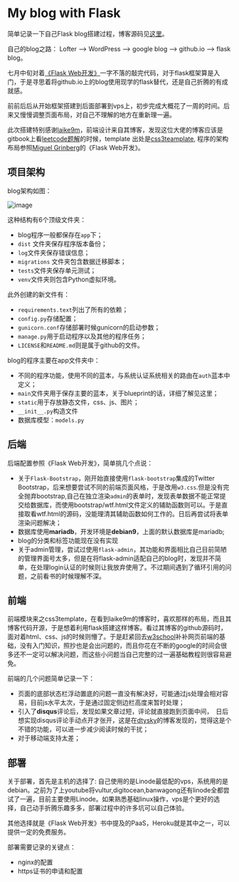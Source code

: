 # My blog with Flask

简单记录一下自己Flask blog搭建过程，博客源码见[这里](https://github.com/purelind/glowing-octo-potato)。

自己的blog之路： Lofter  -->  WordPress --> google blog  --> github.io  --> flask blog。

七月中旬对着[《Flask Web开发》](https://book.douban.com/subject/25814739/)一字不落的敲完代码，对于flask框架算是入门，于是寻思着将github.io上的blog使用现学的flask替代，还是自己折腾的有成就感。

前前后后从开始框架搭建到后面部署到vps上，初步完成大概花了一周的时间。后来又慢慢调整页面布局，对自己不理解的地方在重新理一遍。

此次搭建特别感谢[laike9m](https://laike9m.com/)，前端设计来自其博客，发现这位大佬的博客应该是gitbook上看[leetcode题解](https://algorithm.yuanbin.me/zh-hans/)的时候，template 出处是[css3teamplate](http://www.css3templates.co.uk/), 程序的架构布局参照[Miguel Grinberg](https://blog.miguelgrinberg.com/)的《Flask Web开发》。



## 项目架构

blog架构如图：

![image](https://github.com/purelind/glowing-octo-potato/blob/master/app/static/CSS3_two/images/blogskeleton.png)

这种结构有6个顶级文件夹：

- blog程序一般都保存在`app`下；
- `dist` 文件夹保存程序版本备份；
- `log`文件夹保存错误信息；
- `migrations` 文件夹包含数据迁移脚本；
- `tests`文件夹保存单元测试；
- `venv`文件夹则包含Python虚拟环境。

此外创建的新文件有：

- `requirements.text`列出了所有的依赖；
- `config.py`存储配置；
- `gunicorn.conf`存储部署时候gunicorn的启动参数；
- `manage.py`用于启动程序以及其他的程序任务；
- `LICENSE`和`README.md`则是属于github的文件。

blog的程序主要在app文件夹中：

- 不同的程序功能，使用不同的蓝本，与系统认证系统相关的路由在`auth`蓝本中定义；
- `main`文件夹用于保存主要的蓝本，关于blueprint的话，详细了解见这里；
- `static`用于存放静态文件，css、js、图片；
- `__init__.py`构造文件
- 数据库模型：`models.py`



## 后端

后端配置参照《Flask Web开发》，简单挑几个点说：

* 关于`Flask-Bootstrap`，刚开始直接使用`flask-bootstrap`集成的Twitter Bootstrap，后来想要尝试不同的前端页面风格，于是改用`w3.css`.但是没有完全抛弃bootstrap,自己在独立渲染`admin`的表单时，发现表单数据不能正常提交给数据库，而使用bootstrap/wtf.html文件定义的辅助函数则可以。于是直接取看wtf.html的源码，没能理清其辅助函数如何工作的。日后再尝试将表单渲染问题解决；
* 数据库使用**mariadb**，开发环境是**debian9**，上面的默认数据库是mariadb;
* blog的分类和标签功能现在没有实现
* 关于admin管理，尝试过使用`flask-admin`，其功能和界面相比自己目前简陋的管理界面号太多，但是在将flask-admin适配自己的blog时，发现并不简单，在处理login认证的时候则让我放弃使用了。不过期间遇到了循环引用的问题，之前看书的时候理解不深。





## 前端

前端模块来之css3template，在看到laike9m的博客时，喜欢那样的布局，而且其博客代码开源，于是想着利用flask搭建这样博客。看过其博客的github源码时，面对着html、css、js的时候则懵了。于是赶紧回去[w3school](https://www.w3schools.com/)补补网页前端的基础，没有入门知识，照抄也是会出问题的，而且你花在不断的google的时间会很多还不一定可以解决问题，而这些小问题当自己完整的过一遍基础教程则很容易避免。

前端的几个问题简单记录一下：

* 页面的底部状态栏浮动置底的问题一直没有解决好，可能通过js处理会相对容易，目前js水平太次，于是通过固定侧边栏高度来暂时处理；
* 引入了**disqus**评论后，发现如果文章过短，评论就直接跑到页面中间，　日后想实现disqus评论手动点开才张开，这是在[dtysky](http://dtysky.moe/)的博客发现的，觉得这是个不错的功能，可以进一步减少阅读时候的干扰；
* 对于移动端支持太差；



## 部署

关于部署，首先是主机的选择了: 自己使用的是Linode最低配的vps，系统用的是debian。之前为了上youtube将vultur,digitocean,banwagong还有linode全都尝试了一遍，目前主要使用Linode。如果熟悉基础linux操作，vps是个更好的选择，自己动手折腾乐趣多多，部署过程中的许多坑可以自己体验。

其他选择就是《Flask Web开发》书中提及的PaaS，Heroku就是其中之一，可以提供一定的免费服务。

部署需要记录的关键点：

* nginx的配置
* https证书的申请和配置